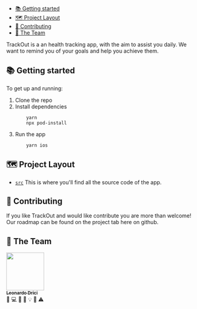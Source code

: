 - [📚 Getting started](#-getting-started)
- [🗺 Project Layout](#-project-layout)
- [👏 Contributing](#-contributing)
- [💙 The Team](#-the-team)

TrackOut is a an health tracking app, with the aim to assist you daily. We want to remind you of your goals and help you achieve them.

## 📚 Getting started

To get up and running:

1. Clone the repo
2. Install dependencies
   ```
       yarn
       npx pod-install
   ```
3. Run the app
   ```
       yarn ios
   ```

## 🗺 Project Layout

- [`src`](/src) This is where you'll find all the source code of the app.

## 👏 Contributing

If you like TrackOut and would like contribute you are more than welcome! Our roadmap can be found on the project tab here on github.

## 💙 The Team

<!-- ALL-CONTRIBUTORS-LIST:START - Do not remove or modify this section -->
<!-- prettier-ignore -->
[<img src="https://avatars.githubusercontent.com/u/23509971?v=4" width="100px;"/><br /><sub><b>Leonardo Drici</b></sub>](http://zrelux.github.com)<br />💬 💻 🎨 📖 💡 👀 ⚠️

<!-- ALL-CONTRIBUTORS-LIST:END -->
